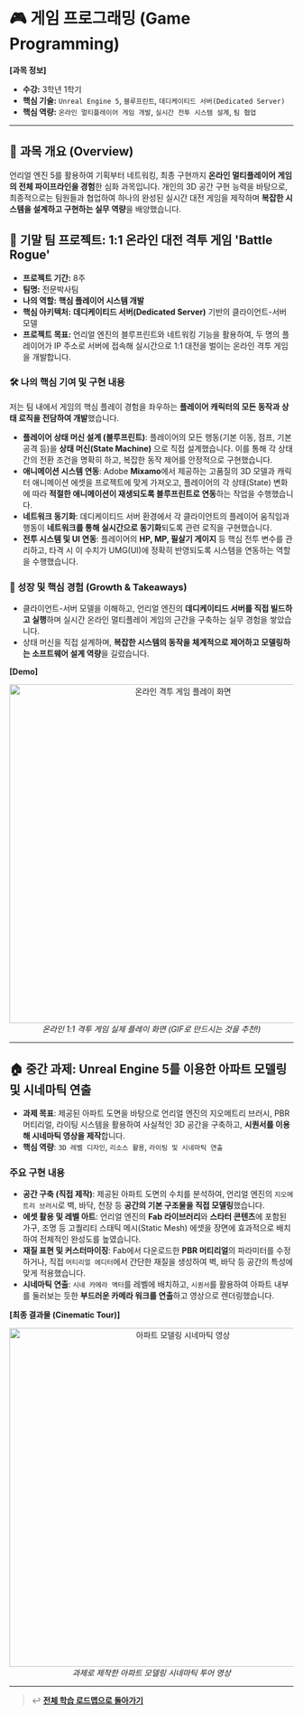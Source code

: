 # 🎮 게임 프로그래밍 (Game Programming)

**[과목 정보]**
- **수강:** 3학년 1학기
- **핵심 기술:** `Unreal Engine 5`, `블루프린트`, `데디케이티드 서버(Dedicated Server)`
- **핵심 역량:** `온라인 멀티플레이어 게임 개발`, `실시간 전투 시스템 설계`, `팀 협업`

---

## 📖 과목 개요 (Overview)
언리얼 엔진 5를 활용하여 기획부터 네트워킹, 최종 구현까지 **온라인 멀티플레이어 게임의 전체 파이프라인을 경험**한 심화 과목입니다. 개인의 3D 공간 구현 능력을 바탕으로, 최종적으로는 팀원들과 협업하여 하나의 완성된 실시간 대전 게임을 제작하며 **복잡한 시스템을 설계하고 구현하는 실무 역량**을 배양했습니다.

## 🚀 기말 팀 프로젝트: 1:1 온라인 대전 격투 게임 'Battle Rogue'

- **프로젝트 기간:** 8주
- **팀명:** 전문박사팀
- **나의 역할:** **핵심 플레이어 시스템 개발**
- **핵심 아키텍처:** **데디케이티드 서버(Dedicated Server)** 기반의 클라이언트-서버 모델
- **프로젝트 목표:** 언리얼 엔진의 블루프린트와 네트워킹 기능을 활용하여, 두 명의 플레이어가 IP 주소로 서버에 접속해 실시간으로 1:1 대전을 벌이는 온라인 격투 게임을 개발합니다.

### 🛠️ 나의 핵심 기여 및 구현 내용
저는 팀 내에서 게임의 핵심 플레이 경험을 좌우하는 **플레이어 캐릭터의 모든 동작과 상태 로직을 전담하여 개발**했습니다.

-   **플레이어 상태 머신 설계 (블루프린트)**: 플레이어의 모든 행동(기본 이동, 점프, 기본 공격 등)을 **상태 머신(State Machine)** 으로 직접 설계했습니다. 이를 통해 각 상태 간의 전환 조건을 명확히 하고, 복잡한 동작 제어를 안정적으로 구현했습니다.
-   **애니메이션 시스템 연동**: Adobe **Mixamo**에서 제공하는 고품질의 3D 모델과 캐릭터 애니메이션 에셋을 프로젝트에 맞게 가져오고, 플레이어의 각 상태(State) 변화에 따라 **적절한 애니메이션이 재생되도록 블루프린트로 연동**하는 작업을 수행했습니다.
-   **네트워크 동기화**: 데디케이티드 서버 환경에서 각 클라이언트의 플레이어 움직임과 행동이 **네트워크를 통해 실시간으로 동기화**되도록 관련 로직을 구현했습니다.
-   **전투 시스템 및 UI 연동**: 플레이어의 **HP, MP, 필살기 게이지** 등 핵심 전투 변수를 관리하고, 타격 시 이 수치가 UMG(UI)에 정확히 반영되도록 시스템을 연동하는 역할을 수행했습니다.

### 🌱 성장 및 핵심 경험 (Growth & Takeaways)
-   클라이언트-서버 모델을 이해하고, 언리얼 엔진의 **데디케이티드 서버를 직접 빌드하고 실행**하며 실시간 온라인 멀티플레이 게임의 근간을 구축하는 실무 경험을 쌓았습니다.
-   상태 머신을 직접 설계하며, **복잡한 시스템의 동작을 체계적으로 제어하고 모델링하는 소프트웨어 설계 역량**을 길렀습니다.

**[Demo]**
<p align="center">
  <img src="./assets/fighting-game-demo.gif" alt="온라인 격투 게임 플레이 화면" width="600"/>
  <br/>
  <i>온라인 1:1 격투 게임 실제 플레이 화면 (GIF로 만드시는 것을 추천!)</i>
</p>

---

## 🏠 중간 과제: Unreal Engine 5를 이용한 아파트 모델링 및 시네마틱 연출

-   **과제 목표**: 제공된 아파트 도면을 바탕으로 언리얼 엔진의 지오메트리 브러시, PBR 머티리얼, 라이팅 시스템을 활용하여 사실적인 3D 공간을 구축하고, **시퀀서를 이용해 시네마틱 영상을 제작**합니다.
-   **핵심 역량**: `3D 레벨 디자인`, `리소스 활용`, `라이팅 및 시네마틱 연출`

### 주요 구현 내용
-   **공간 구축 (직접 제작)**: 제공된 아파트 도면의 수치를 분석하여, 언리얼 엔진의 `지오메트리 브러시`로 벽, 바닥, 천장 등 **공간의 기본 구조물을 직접 모델링**했습니다.
-   **에셋 활용 및 레벨 아트**: 언리얼 엔진의 **Fab 라이브러리**와 **스타터 콘텐츠**에 포함된 가구, 조명 등 고퀄리티 스태틱 메시(Static Mesh) 에셋을 장면에 효과적으로 배치하여 전체적인 완성도를 높였습니다.
-   **재질 표현 및 커스터마이징**: Fab에서 다운로드한 **PBR 머티리얼**의 파라미터를 수정하거나, 직접 `머티리얼 에디터`에서 간단한 재질을 생성하여 벽, 바닥 등 공간의 특성에 맞게 적용했습니다.
-   **시네마틱 연출**: `시네 카메라 액터`를 레벨에 배치하고, `시퀀서`를 활용하여 아파트 내부를 둘러보는 듯한 **부드러운 카메라 워크를 연출**하고 영상으로 렌더링했습니다.

**[최종 결과물 (Cinematic Tour)]**
<p align="center">
  <img src="./assets/apartment-cinematic-demo.gif" alt="아파트 모델링 시네마틱 영상" width="600"/>
  <br/>
  <i>과제로 제작한 아파트 모델링 시네마틱 투어 영상</i>
</p>

---
> ↩️ **[전체 학습 로드맵으로 돌아가기](../../README.md)**
